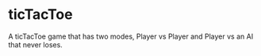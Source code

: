# ticTacToe
 A ticTacToe game that has two modes, Player vs Player and Player vs an AI that never loses.
